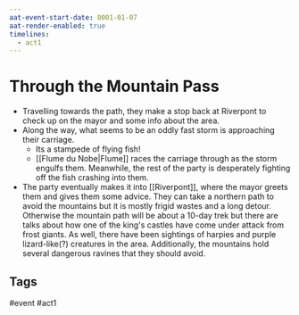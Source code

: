```yaml
---
aat-event-start-date: 0001-01-07
aat-render-enabled: true
timelines:
  - act1
---
```

# Through the Mountain Pass
- Travelling towards the path, they make a stop back at Riverpont to check up on the mayor and some info about the area.
- Along the way, what seems to be an oddly fast storm is approaching their carriage.
	- Its a stampede of flying fish!
	- [[Flume du Nobe|Flume]] races the carriage through as the storm engulfs them. Meanwhile, the rest of the party is desperately fighting off the fish crashing into them.
- The party eventually makes it into [[Riverpont]], where the mayor greets them and gives them some advice. They can take a northern path to avoid the mountains but it is mostly frigid wastes and a long detour. Otherwise the mountain path will be about a 10-day trek but there are talks about how one of the king's castles have come under attack from frost giants. As well, there have been sightings of harpies and purple lizard-like(?) creatures in the area. Additionally, the mountains hold several dangerous ravines that they should avoid.

## Tags
 #event #act1